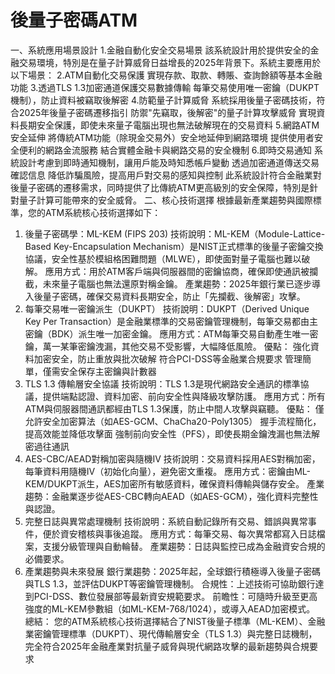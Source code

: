 # 後量子密碼ATM
一、系統應用場景設計
1.金融自動化安全交易場景
該系統設計用於提供安全的金融交易環境，特別是在量子計算威脅日益增長的2025年背景下。系統主要應用於以下場景：
2.ATM自動化交易保護
實現存款、取款、轉賬、查詢餘額等基本金融功能
3.透過TLS 1.3加密通道保護交易數據傳輸
每筆交易使用唯一密鑰（DUKPT機制），防止資料被竊取後解密
4.防範量子計算威脅
系統採用後量子密碼技術，符合2025年後量子密碼遷移指引
防禦"先竊取，後解密"的量子計算攻擊威脅
實現資料長期安全保護，即使未來量子電腦出現也無法破解現在的交易資料
5.網路ATM安全延伸
將傳統ATM功能（除現金交易外）安全地延伸到網路環境
提供使用者安全便利的網路金流服務
結合實體金融卡與網路交易的安全機制
6.即時交易通知
系統設計考慮到即時通知機制，讓用戶能及時知悉帳戶變動
透過加密通道傳送交易確認信息
降低詐騙風險，提高用戶對交易的感知與控制
此系統設計符合金融業對後量子密碼的遷移需求，同時提供了比傳統ATM更高級別的安全保障，特別是針對量子計算可能帶來的安全威脅。
二、核心技術選擇
根據最新產業趨勢與國際標準，您的ATM系統核心技術選擇如下：
1. 後量子密碼學：ML-KEM (FIPS 203)
技術說明：ML-KEM（Module-Lattice-Based Key-Encapsulation Mechanism）是NIST正式標準的後量子密鑰交換協議，安全性基於模組格困難問題（MLWE），即使面對量子電腦也難以破解。
應用方式：用於ATM客戶端與伺服器間的密鑰協商，確保即使通訊被攔截，未來量子電腦也無法還原對稱金鑰。
產業趨勢：2025年銀行業已逐步導入後量子密碼，確保交易資料長期安全，防止「先攔截、後解密」攻擊。
2. 每筆交易唯一密鑰派生（DUKPT）
技術說明：DUKPT（Derived Unique Key Per Transaction）是金融業標準的交易密鑰管理機制，每筆交易都由主密鑰（BDK）派生唯一加密金鑰。
應用方式：ATM每筆交易自動產生唯一密鑰，萬一某筆密鑰洩漏，其他交易不受影響，大幅降低風險。
優點：
強化資料加密安全，防止重放與批次破解
符合PCI-DSS等金融業合規要求
管理簡單，僅需安全保存主密鑰與計數器
3. TLS 1.3 傳輸層安全協議
技術說明：TLS 1.3是現代網路安全通訊的標準協議，提供端點認證、資料加密、前向安全性與降級攻擊防護。
應用方式：所有ATM與伺服器間通訊都經由TLS 1.3保護，防止中間人攻擊與竊聽。
優點：
僅允許安全加密算法（如AES-GCM、ChaCha20-Poly1305）
握手流程簡化，提高效能並降低攻擊面
強制前向安全性（PFS），即使長期金鑰洩漏也無法解密過往通訊
4. AES-CBC/AEAD對稱加密與隨機IV
技術說明：交易資料採用AES對稱加密，每筆資料用隨機IV（初始化向量），避免密文重複。
應用方式：密鑰由ML-KEM/DUKPT派生，AES加密所有敏感資料，確保資料傳輸與儲存安全。
產業趨勢：金融業逐步從AES-CBC轉向AEAD（如AES-GCM），強化資料完整性與認證。
5. 完整日誌與異常處理機制
技術說明：系統自動記錄所有交易、錯誤與異常事件，便於資安稽核與事後追蹤。
應用方式：每筆交易、每次異常都寫入日誌檔案，支援分級管理與自動輪替。
產業趨勢：日誌與監控已成為金融資安合規的必備要求。
6. 產業趨勢與未來發展
銀行業趨勢：2025年起，全球銀行積極導入後量子密碼與TLS 1.3，並評估DUKPT等密鑰管理機制。
合規性：上述技術可協助銀行達到PCI-DSS、數位發展部等最新資安規範要求。
前瞻性：可隨時升級至更高強度的ML-KEM參數組（如ML-KEM-768/1024），或導入AEAD加密模式。
總結：
您的ATM系統核心技術選擇結合了NIST後量子標準（ML-KEM）、金融業密鑰管理標準（DUKPT）、現代傳輸層安全（TLS 1.3）與完整日誌機制，完全符合2025年金融產業對抗量子威脅與現代網路攻擊的最新趨勢與合規要求

